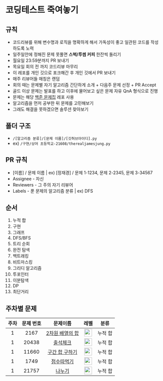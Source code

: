 # 코딩테스트 죽여놓기

## 규칙

- 코드리뷰를 위해 변수명과 로직을 명확하게 해서 가독성이 좋고 일관된 코드를 작성하도록 노력
- 일주일안에 정해진 문제 못풀면 **스벅/투썸 커피** 한잔씩 돌리기
- 월요일 23:59분까지 PR 보내기
- 목요일 회의 전 까지 코드리뷰 마무리
- 이 레포를 개인 깃으로 포크해간 후 개인 깃에서 PR 보내기
- 매주 리뷰어들 매칭은 랜덤
- 회의 때는 문제별 자기 알고리즘 간단하게 소개 + 다음주 문제 선정 + PR Accept
- 골드 이상 문제는 발표를 하고 이후에 물어보고 싶은 문제 자유 QnA 형식으로 진행
- 문제는 해당 [백준 문제집](https://github.com/tony9402/baekjoon) 레포 사용
- 알고리즘을 먼저 공부한 뒤 문제를 고민해보기
- 그래도 해결을 못하겠으면 솔루션 찾아보기

## 폴더 구조

- `/[알고리즘 분류]/[문제 이름]/[깃허브아이디].py`
- ex) `/구현/상어 초등학교-21608/therealjamesjung.py`

## PR 규칙

- [이름] / 문제 이름 | ex) [정재경] / 문제 1-1234, 문제 2-2345, 문제 3-34567
- Assignee - 자신
- Reviewers - 그 주의 자기 리뷰어
- Labels - 푼 문제의 알고리즘 분류 | ex) DFS

## 순서

1. 누적 합
2. 구현
3. 그래프
4. DFS/BFS
5. 트리 순회
6. 완전 탐색
7. 백트래킹
8. 비트마스킹
9. 그리디 알고리즘
10. 투포인터
11. 이분탐색
12. DP
13. 최단거리

## 주차별 문제

|주차|문제 번호|문제이름|레벨|분류|
|:-:|:-:|:-:|:-:|:-:|
|1|2167|[2차원 배열의 합](https://www.acmicpc.net/problem/2167)|<img height="25px" width="25px" src="https://static.solved.ac/tier_small/6.svg"/>|누적 합|
|1|20438|[출석체크](https://www.acmicpc.net/problem/20438)|<img height="25px" width="25px" src="https://static.solved.ac/tier_small/9.svg"/>|누적 합|
|1|11660|[구간 합 구하기](https://www.acmicpc.net/problem/11660)|<img height="25px" width="25px" src="https://static.solved.ac/tier_small/10.svg"/>|누적 합|
|1|1749|[점수따먹기](https://www.acmicpc.net/problem/1749)|<img height="25px" width="25px" src="https://static.solved.ac/tier_small/12.svg"/>|누적 합|
|1|21757|[나누기](https://www.acmicpc.net/problem/21757)|<img height="25px" width="25px" src="https://static.solved.ac/tier_small/14.svg"/>|누적 합|